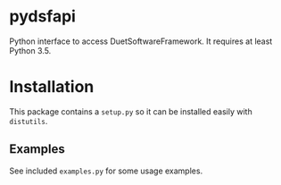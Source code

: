 # pydsfapi
Python interface to access DuetSoftwareFramework. It requires at least Python 3.5.

# Installation
This package contains a `setup.py` so it can be installed easily with `distutils`.

## Examples
See included `examples.py` for some usage examples.
